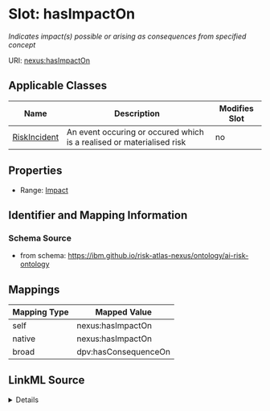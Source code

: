 

# Slot: hasImpactOn


_Indicates impact(s) possible or arising as consequences from specified concept_





URI: [nexus:hasImpactOn](https://ibm.github.io/risk-atlas-nexus/ontology/hasImpactOn)



<!-- no inheritance hierarchy -->





## Applicable Classes

| Name | Description | Modifies Slot |
| --- | --- | --- |
| [RiskIncident](RiskIncident.md) | An event occuring or occured which is a realised or materialised risk |  no  |







## Properties

* Range: [Impact](Impact.md)





## Identifier and Mapping Information







### Schema Source


* from schema: https://ibm.github.io/risk-atlas-nexus/ontology/ai-risk-ontology




## Mappings

| Mapping Type | Mapped Value |
| ---  | ---  |
| self | nexus:hasImpactOn |
| native | nexus:hasImpactOn |
| broad | dpv:hasConsequenceOn |




## LinkML Source

<details>
```yaml
name: hasImpactOn
description: Indicates impact(s) possible or arising as consequences from specified
  concept
from_schema: https://ibm.github.io/risk-atlas-nexus/ontology/ai-risk-ontology
broad_mappings:
- dpv:hasConsequenceOn
rank: 1000
domain: RiskConcept
alias: hasImpactOn
domain_of:
- RiskIncident
range: Impact

```
</details>